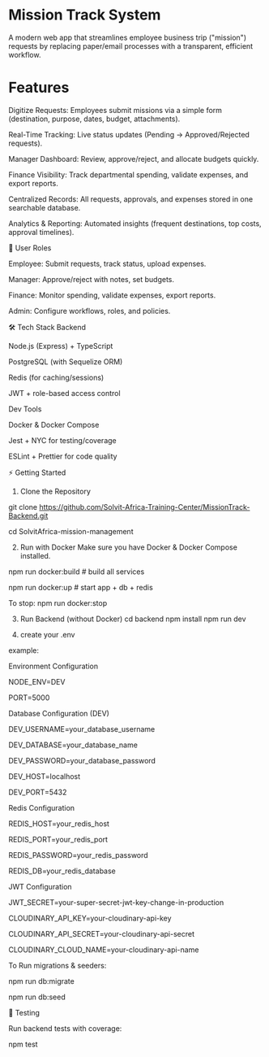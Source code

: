 # Mission Track System

A modern web app that streamlines employee business trip ("mission") requests by replacing paper/email processes with a transparent, efficient workflow.



# Features
Digitize Requests: Employees submit missions via a simple form (destination, purpose, dates, budget, attachments).

Real-Time Tracking: Live status updates (Pending → Approved/Rejected requests).

Manager Dashboard: Review, approve/reject, and allocate budgets quickly.

Finance Visibility: Track departmental spending, validate expenses, and export reports.

Centralized Records: All requests, approvals, and expenses stored in one searchable database.

Analytics & Reporting: Automated insights (frequent destinations, top costs, approval timelines).





👤 User Roles

Employee: Submit requests, track status, upload expenses.

Manager: Approve/reject with notes, set budgets.

Finance: Monitor spending, validate expenses, export reports.

Admin: Configure workflows, roles, and policies.


🛠️ Tech Stack
Backend

Node.js (Express) + TypeScript

PostgreSQL (with Sequelize ORM)

Redis (for caching/sessions)

JWT + role-based access control

Dev Tools

Docker & Docker Compose

Jest + NYC for testing/coverage

ESLint + Prettier for code quality



⚡ Getting Started

1. Clone the Repository

git clone https://github.com/Solvit-Africa-Training-Center/MissionTrack-Backend.git

cd SolvitAfrica-mission-management

2. Run with Docker
Make sure you have Docker & Docker Compose installed.

npm run docker:build   # build all services

npm run docker:up      # start app + db + redis

To stop:
npm run docker:stop

3. Run Backend (without Docker)
cd backend
npm install
npm run dev

4. create your .env 

example:

Environment Configuration

NODE_ENV=DEV

PORT=5000

Database Configuration (DEV)

DEV_USERNAME=your_database_username

DEV_DATABASE=your_database_name

DEV_PASSWORD=your_database_password

DEV_HOST=localhost

DEV_PORT=5432

Redis Configuration

REDIS_HOST=your_redis_host

REDIS_PORT=your_redis_port

REDIS_PASSWORD=your_redis_password

REDIS_DB=your_redis_database

JWT Configuration

JWT_SECRET=your-super-secret-jwt-key-change-in-production

CLOUDINARY_API_KEY=your-cloudinary-api-key

CLOUDINARY_API_SECRET=your-cloudinary-api-secret

CLOUDINARY_CLOUD_NAME=your-cloudinary-api-name



To Run migrations & seeders:

npm run db:migrate

npm run db:seed


🧪 Testing

Run backend tests with coverage:

npm test


